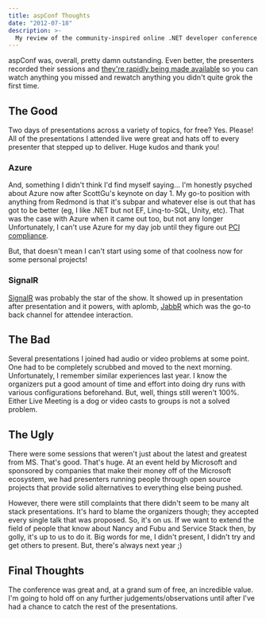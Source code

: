 ```yaml
---
title: aspConf Thoughts
date: "2012-07-18"
description: >-
  My review of the community-inspired online .NET developer conference
---
```


aspConf was, overall, pretty damn outstanding. Even better, the presenters recorded their sessions and [they're rapidly being made available](http://channel9.msdn.com/Events/aspConf/aspConf) so you can watch anything you missed and rewatch anything you didn't quite grok the first time.

## The Good ##
Two days of presentations across a variety of topics, for free? Yes. Please! All of the presentations I attended live were great and hats off to every presenter that stepped up to deliver. Huge kudos and thank you!

### Azure ###
And, something I didn't think I'd find myself saying... I'm honestly psyched about Azure now after ScottGu's keynote on day 1. My go-to position with anything from Redmond is that it's subpar and whatever else is out that has got to be better (eg, I like .NET but not EF, Linq-to-SQL, Unity, etc). That was the case with Azure when it came out too, but not any longer Unfortunately, I can't use Azure for my day job until they figure out [PCI compliance](http://www.pcicomplianceguide.org/pcifaqs.php). 

But, that doesn't mean I can't start using some of that coolness now for some personal projects!

### SignalR ###
[SignalR](http://signalr.net/) was probably the star of the show. It showed up in presentation after presentation and it powers, with aplomb, [JabbR](https://jabbr.net) which was the go-to back channel for attendee interaction.

## The Bad ##
Several presentations I joined had audio or video problems at some point. One had to be completely scrubbed and moved to the next morning. Unfortunately, I remember similar experiences last year. I know the organizers put a good amount of time and effort into doing dry runs with various configurations beforehand. But, well, things still weren't 100%. Either Live Meeting is a dog or video casts to groups is not a solved problem.

## The Ugly ##
There were some sessions that weren't just about the latest and greatest from MS. That's good. That's huge. At an event held by Microsoft and sponsored by companies that make their money off of the Microsoft ecosystem, we had presenters running people through open source projects that provide solid alternatives to everything else being pushed.

However, there were still complaints that there didn't seem to be many alt stack presentations. It's hard to blame the organizers though; they accepted every single talk that was proposed. So, it's on us. If we want to extend the field of people that know about Nancy and Fubu and Service Stack then, by golly, it's up to us to do it. Big words for me, I didn't present, I didn't try and get others to present. But, there's always next year ;)

## Final Thoughts ##
The conference was great and, at a grand sum of free, an incredible value. I'm going to hold off on any further judgements/observations until after I've had a chance to catch the rest of the presentations.
